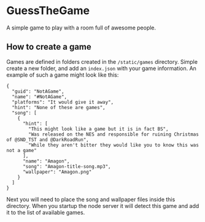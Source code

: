 # GuessTheGame
A simple game to play with a room full of awesome people.

## How to create a game
Games are defined in folders created in the `/static/games` directory.  Simple create a new folder, and add an `index.json` with your game information.  An example of such a game might look like this:

    {
      "guid": "NotAGame",
      "name": "#NotAGame",
      "platforms": "It would give it away",
      "hint": "None of these are games",
      "song": [
        {
          "hint": [
            "This might look like a game but it is in fact BS",
            "Was released on the NES and responsible for ruining Christmas of @SND_TST and @DarkRoadRun",
            "While they aren't bitter they would like you to know this was not a game"
          ],
          "name": "Amagon",
          "song": "Amagon-title-song.mp3",
          "wallpaper": "Amagon.png"
        }
      ]
    }

Next you will need to place the song and wallpaper files inside this directory.  When you startup the node server it will detect this game and add it to the list of available games.
